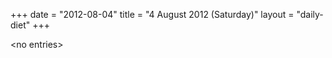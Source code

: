 +++
date = "2012-08-04"
title = "4 August 2012 (Saturday)"
layout = "daily-diet"
+++

\<no entries\>